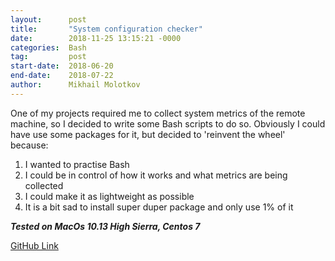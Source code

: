 ```yaml
---
layout:      post
title:       "System configuration checker"
date:        2018-11-25 13:15:21 -0000
categories:  Bash
tag:         post
start-date:  2018-06-20
end-date:    2018-07-22
author:      Mikhail Molotkov
---
```


One of my projects required me to collect system metrics of the remote machine, so I decided to write some Bash scripts to do so. 
Obviously I could have use some packages for it, but decided to 'reinvent the wheel' because:
1. I wanted to practise Bash
2. I could be in control of how it works and what metrics are being collected
3. I could make it as lightweight as possible
4. It is a bit sad to install super duper package and only use 1% of it

**_Tested on MacOs 10.13 High Sierra, Centos 7_**


[GitHub Link][link-to]

[link-to]: https://github.com/MikhailMS/system-config-check
